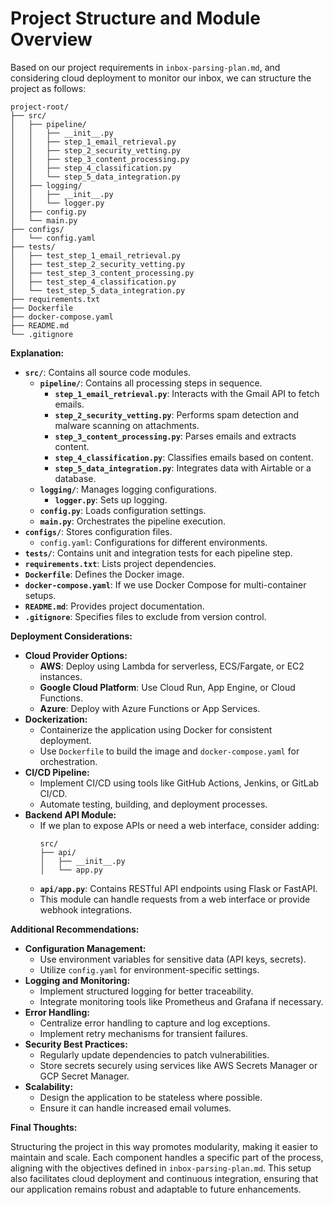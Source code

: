 # Project Structure and Module Overview

Based on our project requirements in `inbox-parsing-plan.md`, and considering cloud deployment to monitor our inbox, we can structure the project as follows:

```
project-root/
├── src/
│   ├── pipeline/
│   │   ├── __init__.py
│   │   ├── step_1_email_retrieval.py
│   │   ├── step_2_security_vetting.py
│   │   ├── step_3_content_processing.py
│   │   ├── step_4_classification.py
│   │   └── step_5_data_integration.py
│   ├── logging/
│   │   ├── __init__.py
│   │   └── logger.py
│   ├── config.py
│   └── main.py
├── configs/
│   └── config.yaml
├── tests/
│   ├── test_step_1_email_retrieval.py
│   ├── test_step_2_security_vetting.py
│   ├── test_step_3_content_processing.py
│   ├── test_step_4_classification.py
│   └── test_step_5_data_integration.py
├── requirements.txt
├── Dockerfile
├── docker-compose.yaml
├── README.md
└── .gitignore
```

**Explanation:**

- **`src/`**: Contains all source code modules.
  - **`pipeline/`**: Contains all processing steps in sequence.
    - **`step_1_email_retrieval.py`**: Interacts with the Gmail API to fetch emails.
    - **`step_2_security_vetting.py`**: Performs spam detection and malware scanning on attachments.
    - **`step_3_content_processing.py`**: Parses emails and extracts content.
    - **`step_4_classification.py`**: Classifies emails based on content.
    - **`step_5_data_integration.py`**: Integrates data with Airtable or a database.
  - **`logging/`**: Manages logging configurations.
    - **`logger.py`**: Sets up logging.
  - **`config.py`**: Loads configuration settings.
  - **`main.py`**: Orchestrates the pipeline execution.
- **`configs/`**: Stores configuration files.
  - `config.yaml`: Configurations for different environments.
- **`tests/`**: Contains unit and integration tests for each pipeline step.
- **`requirements.txt`**: Lists project dependencies.
- **`Dockerfile`**: Defines the Docker image.
- **`docker-compose.yaml`**: If we use Docker Compose for multi-container setups.
- **`README.md`**: Provides project documentation.
- **`.gitignore`**: Specifies files to exclude from version control.

**Deployment Considerations:**

- **Cloud Provider Options:**
  - **AWS**: Deploy using Lambda for serverless, ECS/Fargate, or EC2 instances.
  - **Google Cloud Platform**: Use Cloud Run, App Engine, or Cloud Functions.
  - **Azure**: Deploy with Azure Functions or App Services.
- **Dockerization:**
  - Containerize the application using Docker for consistent deployment.
  - Use `Dockerfile` to build the image and `docker-compose.yaml` for orchestration.
- **CI/CD Pipeline:**
  - Implement CI/CD using tools like GitHub Actions, Jenkins, or GitLab CI/CD.
  - Automate testing, building, and deployment processes.
- **Backend API Module:**
  - If we plan to expose APIs or need a web interface, consider adding:
    ```
    src/
    ├── api/
    │   ├── __init__.py
    │   └── app.py
    ```
  - **`api/app.py`**: Contains RESTful API endpoints using Flask or FastAPI.
  - This module can handle requests from a web interface or provide webhook integrations.

**Additional Recommendations:**

- **Configuration Management:**
  - Use environment variables for sensitive data (API keys, secrets).
  - Utilize `config.yaml` for environment-specific settings.
- **Logging and Monitoring:**
  - Implement structured logging for better traceability.
  - Integrate monitoring tools like Prometheus and Grafana if necessary.
- **Error Handling:**
  - Centralize error handling to capture and log exceptions.
  - Implement retry mechanisms for transient failures.
- **Security Best Practices:**
  - Regularly update dependencies to patch vulnerabilities.
  - Store secrets securely using services like AWS Secrets Manager or GCP Secret Manager.
- **Scalability:**
  - Design the application to be stateless where possible.
  - Ensure it can handle increased email volumes.

**Final Thoughts:**

Structuring the project in this way promotes modularity, making it easier to maintain and scale. Each component handles a specific part of the process, aligning with the objectives defined in `inbox-parsing-plan.md`. This setup also facilitates cloud deployment and continuous integration, ensuring that our application remains robust and adaptable to future enhancements.
